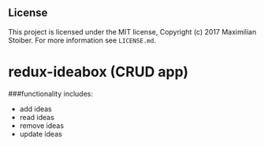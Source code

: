 ## License

This project is licensed under the MIT license, Copyright (c) 2017 Maximilian
Stoiber. For more information see `LICENSE.md`.

# redux-ideabox (CRUD app)

###functionality includes:
* add ideas
* read ideas
* remove ideas
* update ideas
